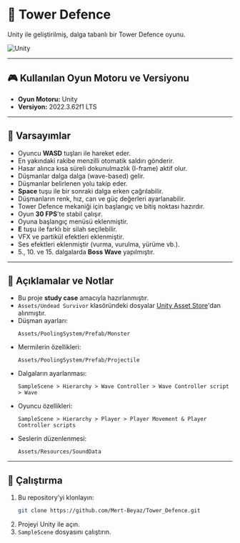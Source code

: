 # 🏰 Tower Defence

Unity ile geliştirilmiş, dalga tabanlı bir Tower Defence oyunu.

![Unity](https://img.shields.io/badge/Unity-2022.3.62f1-blue)

---

## 🎮 Kullanılan Oyun Motoru ve Versiyonu
- **Oyun Motoru:** Unity  
- **Versiyon:** 2022.3.62f1 LTS  

---

## 📌 Varsayımlar
- Oyuncu **WASD** tuşları ile hareket eder.
- En yakındaki rakibe menzilli otomatik saldırı gönderir.
- Hasar alınca kısa süreli dokunulmazlık (I-frame) aktif olur.
- Düşmanlar dalga dalga (wave-based) gelir.
- Düşmanlar belirlenen yolu takip eder.
- **Space** tuşu ile bir sonraki dalga erken çağrılabilir.
- Düşmanların renk, hız, can ve güç değerleri ayarlanabilir.
- Tower Defence mekaniği için başlangıç ve bitiş noktası hazırdır.
- Oyun **30 FPS**'te stabil çalışır.
- Oyuna başlangıç menüsü eklenmiştir.
- **E** tuşu ile farklı bir silah seçilebilir.
- VFX ve partikül efektleri eklenmiştir.
- Ses efektleri eklenmiştir (vurma, vurulma, yürüme vb.).
- 5., 10. ve 15. dalgalarda **Boss Wave** yapılmıştır.

---

## 📝 Açıklamalar ve Notlar
- Bu proje **study case** amacıyla hazırlanmıştır.
- `Assets/Undead Survivor` klasöründeki dosyalar [Unity Asset Store](https://assetstore.unity.com/packages/2d/undead-survivor-assets-pack-238068)'dan alınmıştır.
- Düşman ayarları:  
  ```text
  Assets/PoolingSystem/Prefab/Monster
  ```
- Mermilerin özellikleri:  
  ```text
  Assets/PoolingSystem/Prefab/Projectile
  ```
- Dalgaların ayarlanması:  
  ```text
  SampleScene > Hierarchy > Wave Controller > Wave Controller script > Wave
  ```
- Oyuncu özellikleri:  
  ```text
  SampleScene > Hierarchy > Player > Player Movement & Player Controller scripts
  ```
- Seslerin düzenlenmesi:  
  ```text
  Assets/Resources/SoundData
  ```

---

## 🚀 Çalıştırma
1. Bu repository’yi klonlayın:
   ```bash
   git clone https://github.com/Mert-Beyaz/Tower_Defence.git
   ```
2. Projeyi Unity ile açın.
3. `SampleScene` dosyasını çalıştırın.
